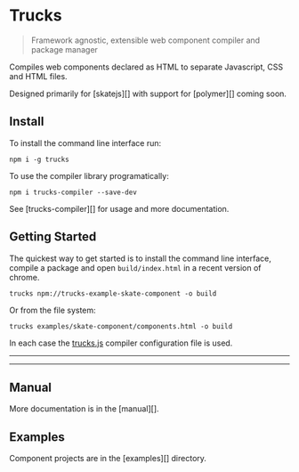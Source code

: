 # Trucks

<? @include badges.md ?>

> Framework agnostic, extensible web component compiler and package manager

Compiles web components declared as HTML to separate Javascript, CSS and HTML files.

Designed primarily for [skatejs][] with support for [polymer][] coming soon.

## Install

To install the command line interface run:

```
npm i -g trucks
```

To use the compiler library programatically:

```
npm i trucks-compiler --save-dev
```

See [trucks-compiler][] for usage and more documentation.

## Getting Started

The quickest way to get started is to install the command line interface, compile a package and open `build/index.html` in a recent version of chrome.

```shell
trucks npm://trucks-example-skate-component -o build
```

Or from the file system:

```shell
trucks examples/skate-component/components.html -o build
```

In each case the [trucks.js](/examples/skate-component/trucks.js) compiler configuration file is used.

***
<!-- @toc -->
***

## Manual

More documentation is in the [manual][].

## Examples

Component projects are in the [examples][] directory.

<? @include plugin-list.md ?>

<? @include
    license.md 
    links.md ?>
